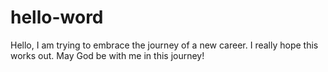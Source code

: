 # hello-word

Hello,
I am trying to embrace the journey of a new career.
I really hope this works out.
May God be with me in this journey!
